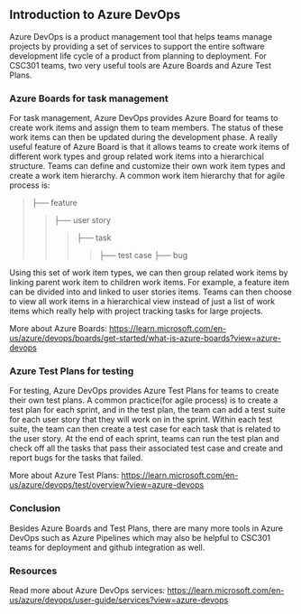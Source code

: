 ## Introduction to Azure DevOps
Azure DevOps is a product management tool that helps teams manage projects by providing a set of services to support the entire software development life cycle of a product from planning to deployment. For CSC301 teams, two very useful tools are Azure Boards and Azure Test Plans.
### Azure Boards for task management
For task management, Azure DevOps provides Azure Board for teams to create work items and assign them to team members. The status of these work items can then be updated during the development phase. 
A really useful feature of Azure Board is that it allows teams to create work items of different work types and group related work items into a hierarchical structure. Teams can define and customize their own work item types and create a work item hierarchy. A common work item hierarchy that for agile process is:  
>├── feature 
>>├── user story 
>>>├── task
>>>>├── test case
>>>>├── bug

Using this set of work item types, we can then group related work items by linking parent work item to children work items. For example, a feature item can be divided into and linked to user stories items.
Teams can then choose to view all work items in a hierarchical view instead of just a list of work items which really help with project tracking tasks for large projects.

More about Azure Boards: https://learn.microsoft.com/en-us/azure/devops/boards/get-started/what-is-azure-boards?view=azure-devops  

### Azure Test Plans for testing
For testing, Azure DevOps provides Azure Test Plans for teams to create their own test plans. A common practice(for agile process) is to create a test plan for each sprint, and in the test plan, the team can add a test suite for each user story that they will work on in the sprint. Within each test suite, the team can then create a test case for each task that is related to the user story. At the end of each sprint, teams can run the test plan and check off all the tasks that pass their associated test case and create and report bugs for the tasks that failed.

More about Azure Test Plans: https://learn.microsoft.com/en-us/azure/devops/test/overview?view=azure-devops 
### Conclusion
Besides Azure Boards and Test Plans, there are many more tools in Azure DevOps such as Azure Pipelines which may also be helpful to CSC301 teams for deployment and github integration as well. 
### Resources
Read more about Azure DevOps services: https://learn.microsoft.com/en-us/azure/devops/user-guide/services?view=azure-devops 